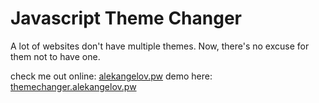 # Javascript Theme Changer

A lot of websites don't have multiple themes. Now, there's no excuse for them not to have one.

check me out online: [alekangelov.pw](http://alekangelov.pw "alekangelov.pw")
demo here: [themechanger.alekangelov.pw](http://themechanger.alekangelov.pw "themechanger.alekangelov.pw")